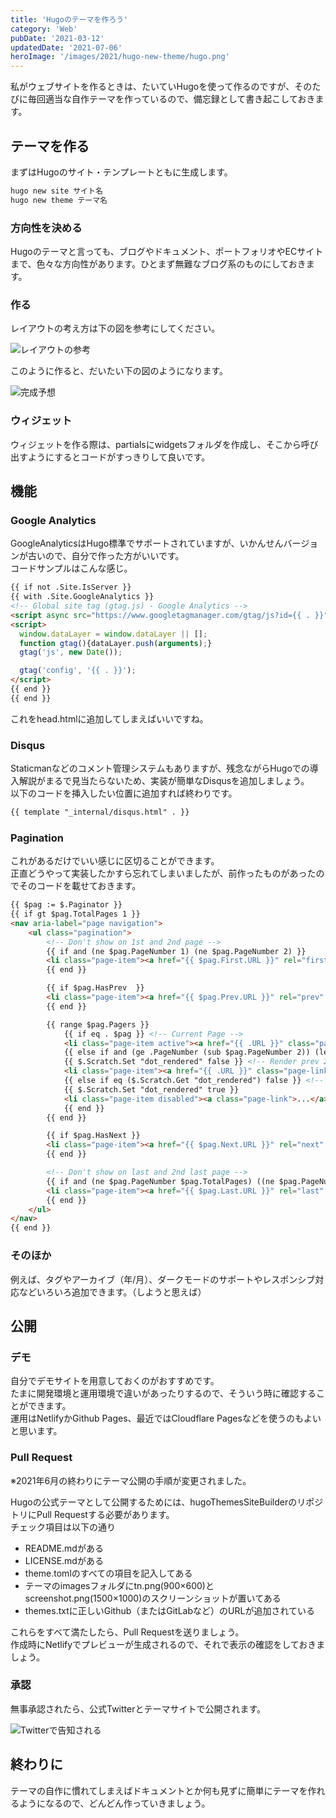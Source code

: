 ```yaml
---
title: 'Hugoのテーマを作ろう'
category: 'Web'
pubDate: '2021-03-12'
updatedDate: '2021-07-06'
heroImage: '/images/2021/hugo-new-theme/hugo.png'
---
```


私がウェブサイトを作るときは、たいていHugoを使って作るのですが、そのたびに毎回適当な自作テーマを作っているので、備忘録として書き起こしておきます。

## テーマを作る

まずはHugoのサイト・テンプレートともに生成します。

```bash
hugo new site サイト名
hugo new theme テーマ名
```

### 方向性を決める

Hugoのテーマと言っても、ブログやドキュメント、ポートフォリオやECサイトまで、色々な方向性があります。ひとまず無難なブログ系のものにしておきます。

### 作る

レイアウトの考え方は下の図を参考にしてください。

![レイアウトの参考](/images/2021/hugo-new-theme/layout.png)

このように作ると、だいたい下の図のようになります。

![完成予想](/images/2021/hugo-new-theme/image.png)

### ウィジェット

ウィジェットを作る際は、partialsにwidgetsフォルダを作成し、そこから呼び出すようにするとコードがすっきりして良いです。

## 機能

### Google Analytics

GoogleAnalyticsはHugo標準でサポートされていますが、いかんせんバージョンが古いので、自分で作った方がいいです。  
コードサンプルはこんな感じ。

```html
{{ if not .Site.IsServer }}
{{ with .Site.GoogleAnalytics }}
<!-- Global site tag (gtag.js) - Google Analytics -->
<script async src="https://www.googletagmanager.com/gtag/js?id={{ . }}"></script>
<script>
  window.dataLayer = window.dataLayer || [];
  function gtag(){dataLayer.push(arguments);}
  gtag('js', new Date());

  gtag('config', '{{ . }}');
</script>
{{ end }}
{{ end }}
```

これをhead.htmlに追加してしまえばいいですね。

### Disqus

Staticmanなどのコメント管理システムもありますが、残念ながらHugoでの導入解説がまるで見当たらないため、実装が簡単なDisqusを追加しましょう。  
以下のコードを挿入したい位置に追加すれば終わりです。

```html
{{ template "_internal/disqus.html" . }}
```

### Pagination

これがあるだけでいい感じに区切ることができます。  
正直どうやって実装したかすら忘れてしまいましたが、前作ったものがあったのでそのコードを載せておきます。

```html
{{ $pag := $.Paginator }}
{{ if gt $pag.TotalPages 1 }}
<nav aria-label="page navigation">
    <ul class="pagination">
        <!-- Don't show on 1st and 2nd page -->
        {{ if and (ne $pag.PageNumber 1) (ne $pag.PageNumber 2) }}
        <li class="page-item"><a href="{{ $pag.First.URL }}" rel="first" class="page-link duration-100 bg-white text-blue-600 hover:bg-gray-400 hover:text-blue-700">First</a></li>
        {{ end }}

        {{ if $pag.HasPrev  }}
        <li class="page-item"><a href="{{ $pag.Prev.URL }}" rel="prev" class="page-link duration-100 bg-white text-blue-600 hover:bg-gray-400 hover:text-blue-700">Prev</a></li>
        {{ end }}

        {{ range $pag.Pagers }}
            {{ if eq . $pag }} <!-- Current Page -->
            <li class="page-item active"><a href="{{ .URL }}" class="page-link duration-100 bg-blue-600 border-blue-600 text-white hover:bg-blue-700 hover:border-blue-700">{{ .PageNumber }}</a></li>
            {{ else if and (ge .PageNumber (sub $pag.PageNumber 2)) (le .PageNumber (add $pag.PageNumber 2)) }}
            {{ $.Scratch.Set "dot_rendered" false }} <!-- Render prev 2 page and next 2 pages -->
            <li class="page-item"><a href="{{ .URL }}" class="page-link duration-100 bg-white text-blue-600 hover:bg-gray-400 hover:text-blue-700">{{ .PageNumber }}</a></li>
            {{ else if eq ($.Scratch.Get "dot_rendered") false }} <!-- render skip pages -->
            {{ $.Scratch.Set "dot_rendered" true }}
            <li class="page-item disabled"><a class="page-link">...</a></li>
            {{ end }}
        {{ end }}

        {{ if $pag.HasNext }}
        <li class="page-item"><a href="{{ $pag.Next.URL }}" rel="next" class="page-link duration-100  bg-white text-blue-600 hover:bg-gray-400 hover:text-blue-700">Next</a></li>
        {{ end }}

        <!-- Don't show on last and 2nd last page -->
        {{ if and (ne $pag.PageNumber $pag.TotalPages) ((ne $pag.PageNumber (sub $pag.TotalPages 1))) }}
        <li class="page-item"><a href="{{ $pag.Last.URL }}" rel="last" class="page-link duration-100 bg-white text-blue-600 hover:bg-gray-400 hover:text-blue-700">Last</a></li>
        {{ end }}
    </ul>
</nav>
{{ end }}
```

### そのほか

例えば、タグやアーカイブ（年/月）、ダークモードのサポートやレスポンシブ対応などいろいろ追加できます。（しようと思えば）

## 公開

### デモ

自分でデモサイトを用意しておくのがおすすめです。  
たまに開発環境と運用環境で違いがあったりするので、そういう時に確認することができます。  
運用はNetlifyかGithub Pages、最近ではCloudflare Pagesなどを使うのもよいと思います。

### Pull Request

※2021年6月の終わりにテーマ公開の手順が変更されました。

Hugoの公式テーマとして公開するためには、hugoThemesSiteBuilderのリポジトリにPull Requestする必要があります。  
チェック項目は以下の通り

- README.mdがある
- LICENSE.mdがある
- theme.tomlのすべての項目を記入してある
- テーマのimagesフォルダにtn.png(900×600)とscreenshot.png(1500×1000)のスクリーンショットが置いてある
- themes.txtに正しいGithub（またはGitLabなど）のURLが追加されている

これらをすべて満たしたら、Pull Requestを送りましょう。  
作成時にNetlifyでプレビューが生成されるので、それで表示の確認をしておきましょう。

### 承認

無事承認されたら、公式Twitterとテーマサイトで公開されます。

![Twitterで告知される](/images/2021/hugo-new-theme/image-1.png)

## 終わりに

テーマの自作に慣れてしまえばドキュメントとか何も見ずに簡単にテーマを作れるようになるので、どんどん作っていきましょう。
